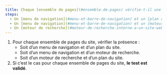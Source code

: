 ```yaml
---
title: Chaque [ensemble de pages](#ensemble-de-pages) vérifie-t-il une de ces conditions (hors cas particuliers) ?
steps:
  - Un [menu de navigation](#menu-et-barre-de-navigation) et un [plan du site](#page-plan-du-site) sont présents.
  - Un [menu de navigation](#menu-et-barre-de-navigation) et un [moteur de recherche](#moteur-de-recherche-interne-a-un-site-web) sont présents.
  - Un [moteur de recherche](#moteur-de-recherche-interne-a-un-site-web) et un [plan du site](#page-plan-du-site) sont présents.
---
```


1. Pour chaque ensemble de pages du site, vérifier la présence :
   - Soit d’un menu de navigation et d’un plan du site.
   - Soit d’un menu de navigation et d’un moteur de recherche.
   - Soit d’un moteur de recherche et d’un plan du site.
2. Si c’est le cas pour chaque ensemble de pages du site, **le test est validé**.
